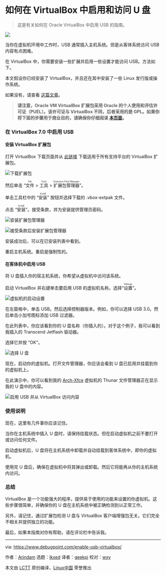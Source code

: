 [#]: subject: "How to Enable and Access USB Drive in VirtualBox"
[#]: via: "https://www.debugpoint.com/enable-usb-virtualbox/"
[#]: author: "Arindam https://www.debugpoint.com/author/admin1/"
[#]: collector: "lkxed"
[#]: translator: "geekpi"
[#]: reviewer: "wxy"
[#]: publisher: "wxy"
[#]: url: "https://linux.cn/article-15287-1.html"

如何在 VirtualBox 中启用和访问 U 盘
======

> 这是有关如何在 Oracle VirtualBox 中启用 USB 的指南。

![][1]

当你在虚拟机环境中工作时，USB 通常插入主机系统。但是从客体系统访问 USB 内容有点困难。

在 VirtualBox 中，你需要安装一些扩展并启用一些设置才能访问 USB。方法如下。

本文假设你已经安装了 VirtualBox，并且还在其中安装了一些 Linux 发行版或操作系统。

如果没有，请查看 [这篇文章][2]。

> **请注意，Oracle VM VirtualBox 扩展包采用 Oracle 的个人使用和评估许可证（PUEL）。该许可证与 VirtualBox 不同，后者采用的是 GPL。如果你将下面的步骤用于商业目的，请确保你仔细阅读 [本页面][11]。**

### 在 VirtualBox 7.0 中启用 USB

#### 安装 VirtualBox 扩展包

打开 VirtualBox 下载页面并从 [此链接][3] 下载适用于所有支持平台的 VirtualBox 扩展包。

![下载扩展包][4]

然后单击 “<ruby>文件<rt>File</rt></ruby> > <ruby>工具<rt>Tools</rt></ruby> > <ruby>扩展包管理器<rt>Extension Pack Manager</rt></ruby>”。

单击工具栏中的 “<ruby>安装<rt>Install</rt></ruby>” 按钮并选择下载的 .vbox-extpak 文件。

点击 “<ruby>安装<rt>Install</rt></ruby>”。接受条款，并为安装提供管理员密码。

![安装扩展包管理器][5]

![接受条款后安装扩展包管理器][6]

安装成功后，可以在已安装列表中看到。

重启主机系统。重启是强制性的。

#### 在客体机中启用 USB

将 U 盘插入你的宿主机系统，你希望从虚拟机中访问该系统。

启动 VirtualBox 并右键单击要启用 USB 的虚拟机名称。选择“<ruby>设置<rt>Settings</rt></ruby>”。

![虚拟机的启动设置][7]

在左窗格中，单击 USB。然后选择控制器版本。例如，你可以选择 USB 3.0。然后单击小加号图标添加 USB 过滤器。

在此列表中，你应该看到你的 U 盘名称（你插入的）。对于这个例子，我可以看到我插入的 Transcend Jetflash 驱动器。

选择它并按 “OK”。

![选择 U 盘][8]

现在，启动你的虚拟机。打开文件管理器，你应该会看到 U 盘已启用并挂载到你的虚拟机上。

在此演示中，你可以看到我的 [Arch-Xfce][9] 虚拟机的 Thunar 文件管理器正在显示我的 U 盘中的内容。

![启用 USB 并从 VirtualBox 访问内容][10]

### 使用说明

现在，这里有几件事你应该记住。

当你在主机系统中插入 U 盘时，请保持挂载状态。但在启动虚拟机之前不要打开或访问任何文件。

启动虚拟机后，U 盘将在主机系统中卸载并自动挂载到客体系统中，即你的虚拟机。

使用完 U 盘后，确保在虚拟机中将其弹出或卸载。然后它将能再从你的主机系统内访问。

### 总结

VirtualBox 是一个功能强大的程序，提供易于使用的功能来设置的你虚拟机。这些步骤很简单，并确保你的 U 盘在主机系统中被正确检测到以正常工作。

另外，请记住，通过扩展包检测 U 盘与 VirtualBox 客户端增强包无关。它们完全不相关并提供独立的功能。

最后，如果本指南对你有帮助，请在评论栏中告诉我。

--------------------------------------------------------------------------------

via: https://www.debugpoint.com/enable-usb-virtualbox/

作者：[Arindam][a]
选题：[lkxed][b]
译者：[geekpi](https://github.com/geekpi)
校对：[wxy](https://github.com/wxy)

本文由 [LCTT](https://github.com/LCTT/TranslateProject) 原创编译，[Linux中国](https://linux.cn/) 荣誉推出

[a]: https://www.debugpoint.com/author/admin1/
[b]: https://github.com/lkxed
[1]: https://www.debugpoint.com/wp-content/uploads/2022/10/usb-vbox-1024x576.jpg
[2]: https://www.debugpoint.com/tag/virtualbox
[3]: https://www.virtualbox.org/wiki/Downloads
[4]: https://www.debugpoint.com/wp-content/uploads/2022/10/Download-the-extension-pack.jpg
[5]: https://www.debugpoint.com/wp-content/uploads/2022/10/install-extension-pack-manager.jpg
[6]: https://www.debugpoint.com/wp-content/uploads/2022/10/install-extension-pack-manager-after-accepting-terms.jpg
[7]: https://www.debugpoint.com/wp-content/uploads/2022/10/Launch-settings-for-the-virtual-machine.jpg
[8]: https://www.debugpoint.com/wp-content/uploads/2022/10/Select-the-USB-stick.jpg
[9]: https://www.debugpoint.com/xfce-arch-linux-install-4-16/
[10]: https://www.debugpoint.com/wp-content/uploads/2022/10/Enabling-USB-and-accessing-contents-from-VirtualBox.jpg
[11]: https://www.virtualbox.org/wiki/VirtualBox_PUEL